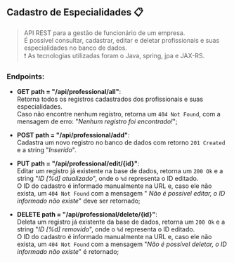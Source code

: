 ## Cadastro de Especialidades :clipboard:
>API REST para a gestão de funcionário de um empresa.  <br>
>É possível  consultar, cadastrar, editar e deletar profissionais e suas especialidades no banco de dados.<br>
❗ As tecnologias utilizadas foram o Java, spring, jpa e JAX-RS.

### Endpoints:
   
- **GET path = "/api/professional/all"**:<br>
Retorna todos os registros cadastrados dos profissionais e suas especialidades.<br>
Caso não encontre nenhum registro, retorna um `404 Not Found`, com a mensagem de erro:
"*Nenhum registro foi encontrado!*";
 
- **POST path = "/api/professional/add"**:<br>
Cadastra um novo registro no banco de dados com retorno `201 Created` e a string "*Inserido*".<br>
- **PUT path = "/api/professional/edit/{id}"**:<br>
Editar um registro já existente na base de dados, retorna um `200 Ok` e a string "*ID [%d] atualizado*", onde o `%d` representa o ID editado.<br>
O ID do cadastro é informado manualmente na URL e, caso ele não exista, um `404 Not Found` com a mensagem "
*Não é possível editar, o ID informado não existe*" deve ser retornado;
- **DELETE path = "/api/professional/delete/{id}"**:<br>
Deleta um registro já existente da base de dados, retorna um `200 Ok` e a string "*ID [%d] removido*", onde o `%d` representa o ID editado.<br>
O ID do cadastro é informado manualmente na URL e, caso ele não exista, um `404 Not Found` com a mensagem "*Não é possível deletar, o ID informado não existe*" é retornado;
